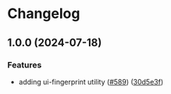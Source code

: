 # Changelog

## 1.0.0 (2024-07-18)


### Features

* adding ui-fingerprint utility ([#589](https://github.com/aversini/ui-components/issues/589)) ([30d5e3f](https://github.com/aversini/ui-components/commit/30d5e3f729226c417a7554eeb2dad57909d54e47))
